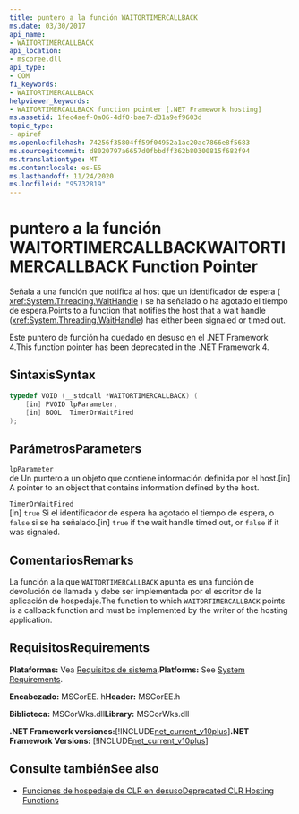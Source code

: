 ```yaml
---
title: puntero a la función WAITORTIMERCALLBACK
ms.date: 03/30/2017
api_name:
- WAITORTIMERCALLBACK
api_location:
- mscoree.dll
api_type:
- COM
f1_keywords:
- WAITORTIMERCALLBACK
helpviewer_keywords:
- WAITORTIMERCALLBACK function pointer [.NET Framework hosting]
ms.assetid: 1fec4aef-0a06-4df0-bae7-d31a9ef9603d
topic_type:
- apiref
ms.openlocfilehash: 74256f35804ff59f04952a1ac20ac7866e8f5683
ms.sourcegitcommit: d8020797a6657d0fbbdff362b80300815f682f94
ms.translationtype: MT
ms.contentlocale: es-ES
ms.lasthandoff: 11/24/2020
ms.locfileid: "95732819"
---
```

# <a name="waitortimercallback-function-pointer"></a><span data-ttu-id="b3614-102">puntero a la función WAITORTIMERCALLBACK</span><span class="sxs-lookup"><span data-stu-id="b3614-102">WAITORTIMERCALLBACK Function Pointer</span></span>

<span data-ttu-id="b3614-103">Señala a una función que notifica al host que un identificador de espera ( <xref:System.Threading.WaitHandle> ) se ha señalado o ha agotado el tiempo de espera.</span><span class="sxs-lookup"><span data-stu-id="b3614-103">Points to a function that notifies the host that a wait handle (<xref:System.Threading.WaitHandle>) has either been signaled or timed out.</span></span>  
  
 <span data-ttu-id="b3614-104">Este puntero de función ha quedado en desuso en el .NET Framework 4.</span><span class="sxs-lookup"><span data-stu-id="b3614-104">This function pointer has been deprecated in the .NET Framework 4.</span></span>  
  
## <a name="syntax"></a><span data-ttu-id="b3614-105">Sintaxis</span><span class="sxs-lookup"><span data-stu-id="b3614-105">Syntax</span></span>  
  
```cpp  
typedef VOID (__stdcall *WAITORTIMERCALLBACK) (  
    [in] PVOID lpParameter,  
    [in] BOOL  TimerOrWaitFired  
);  
```  
  
## <a name="parameters"></a><span data-ttu-id="b3614-106">Parámetros</span><span class="sxs-lookup"><span data-stu-id="b3614-106">Parameters</span></span>  

 `lpParameter`  
 <span data-ttu-id="b3614-107">de Un puntero a un objeto que contiene información definida por el host.</span><span class="sxs-lookup"><span data-stu-id="b3614-107">[in] A pointer to an object that contains information defined by the host.</span></span>  
  
 `TimerOrWaitFired`  
 <span data-ttu-id="b3614-108">[in] `true` Si el identificador de espera ha agotado el tiempo de espera, o `false` si se ha señalado.</span><span class="sxs-lookup"><span data-stu-id="b3614-108">[in] `true` if the wait handle timed out, or `false` if it was signaled.</span></span>  
  
## <a name="remarks"></a><span data-ttu-id="b3614-109">Comentarios</span><span class="sxs-lookup"><span data-stu-id="b3614-109">Remarks</span></span>  

 <span data-ttu-id="b3614-110">La función a la que `WAITORTIMERCALLBACK` apunta es una función de devolución de llamada y debe ser implementada por el escritor de la aplicación de hospedaje.</span><span class="sxs-lookup"><span data-stu-id="b3614-110">The function to which `WAITORTIMERCALLBACK` points is a callback function and must be implemented by the writer of the hosting application.</span></span>  
  
## <a name="requirements"></a><span data-ttu-id="b3614-111">Requisitos</span><span class="sxs-lookup"><span data-stu-id="b3614-111">Requirements</span></span>  

 <span data-ttu-id="b3614-112">**Plataformas:** Vea [Requisitos de sistema](../../get-started/system-requirements.md).</span><span class="sxs-lookup"><span data-stu-id="b3614-112">**Platforms:** See [System Requirements](../../get-started/system-requirements.md).</span></span>  
  
 <span data-ttu-id="b3614-113">**Encabezado:** MSCorEE. h</span><span class="sxs-lookup"><span data-stu-id="b3614-113">**Header:** MSCorEE.h</span></span>  
  
 <span data-ttu-id="b3614-114">**Biblioteca:** MSCorWks.dll</span><span class="sxs-lookup"><span data-stu-id="b3614-114">**Library:** MSCorWks.dll</span></span>  
  
 <span data-ttu-id="b3614-115">**.NET Framework versiones:**[!INCLUDE[net_current_v10plus](../../../../includes/net-current-v10plus-md.md)]</span><span class="sxs-lookup"><span data-stu-id="b3614-115">**.NET Framework Versions:** [!INCLUDE[net_current_v10plus](../../../../includes/net-current-v10plus-md.md)]</span></span>  
  
## <a name="see-also"></a><span data-ttu-id="b3614-116">Consulte también</span><span class="sxs-lookup"><span data-stu-id="b3614-116">See also</span></span>

- [<span data-ttu-id="b3614-117">Funciones de hospedaje de CLR en desuso</span><span class="sxs-lookup"><span data-stu-id="b3614-117">Deprecated CLR Hosting Functions</span></span>](deprecated-clr-hosting-functions.md)
